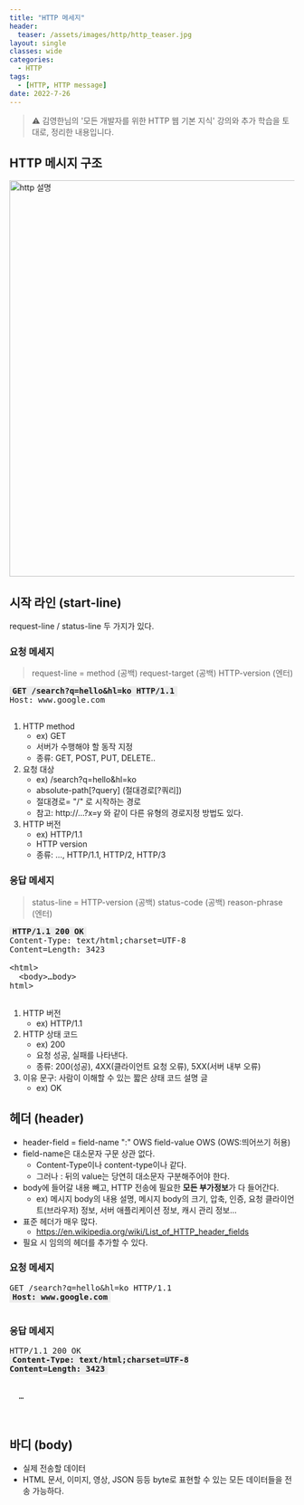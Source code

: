 ```yaml
---
title: "HTTP 메세지"
header:
  teaser: /assets/images/http/http_teaser.jpg
layout: single
classes: wide
categories:
  - HTTP
tags:
  - [HTTP, HTTP message]
date: 2022-7-26
---
```


> ⚠️ 김영한님의 '모든 개발자를 위한 HTTP 웹 기본 지식' 강의와 추가 학습을 토대로, 정리한 내용입니다.

## HTTP 메시지 구조

  <img src='{{ "/assets/images/http/2022-07-26-http-message_1.png" | relative_url }}' width="700" alt="http 설명"/>

## 시작 라인 (start-line)

request-line / status-line 두 가지가 있다.

### 요청 메세지

> request-line = method (공백) request-target (공백) HTTP-version (엔터)

<pre class="white-box" style="padding-bottom: 0;">
<strong style="padding: 2px 5px;background: #ededed;">GET /search?q=hello&hl=ko HTTP/1.1</strong>
Host: www.google.com

</pre>

1. HTTP method
   - ex) GET
   - 서버가 수행해야 할 동작 지정
   - 종류: GET, POST, PUT, DELETE..
2. 요청 대상
   - ex) /search?q=hello&hl=ko
   - absolute-path[?query] (절대경로[?쿼리])
   - 절대경로= "/" 로 시작하는 경로
   - 참고: http://...?x=y 와 같이 다른 유형의 경로지정 방법도 있다.
3. HTTP 버전
   - ex) HTTP/1.1
   - HTTP version
   - 종류: …, HTTP/1.1, HTTP/2, HTTP/3

### 응답 메세지

> status-line = HTTP-version (공백) status-code (공백) reason-phrase (엔터)

<pre class="white-box" style="padding-bottom: 0;">
<strong style="padding: 2px 5px;background: #ededed;">HTTP/1.1 200 OK</strong>
Content-Type: text/html;charset=UTF-8
Content=Length: 3423

<<span></span>html>
  <<span></span>body>…</<span></span>body>
</<span></span>html>

</pre>

1. HTTP 버전
   - ex) HTTP/1.1
2. HTTP 상태 코드
   - ex) 200
   - 요청 성공, 실패를 나타낸다.
   - 종류: 200(성공), 4XX(클라이언트 요청 오류), 5XX(서버 내부 오류)
3. 이유 문구: 사람이 이해할 수 있는 짧은 상태 코드 설명 글
   - ex) OK

## 헤더 (header)

- header-field = field-name ":" OWS field-value OWS (OWS:띄어쓰기 허용)
- field-name은 대소문자 구문 상관 없다.
  - Content-Type이나 content-type이나 같다.
  - 그러나 : 뒤의 value는 당연히 대소문자 구분해주어야 한다.
- body에 들어갈 내용 빼고, HTTP 전송에 필요한 <strong>모든 부가정보</strong>가 다 들어간다.
  - ex) 메시지 body의 내용 설명, 메시지 body의 크기, 압축, 인증, 요청 클라이언트(브라우저) 정보, 서버 애플리케이션 정보, 캐시 관리 정보...
- 표준 헤더가 매우 많다.
  - https://en.wikipedia.org/wiki/List_of_HTTP_header_fields
- 필요 시 임의의 헤더를 추가할 수 있다.

### 요청 메세지

<pre class="white-box" style="padding-bottom: 0;">
GET /search?q=hello&hl=ko HTTP/1.1
<strong style="padding: 2px 5px;background: #ededed;">Host: www.google.com</strong>

</pre>

### 응답 메세지

<pre class="white-box" style="padding-bottom: 0;">
HTTP/1.1 200 OK
<strong style="padding: 2px 5px;background: #ededed;">Content-Type: text/html;charset=UTF-8
Content=Length: 3423</strong>

<html>
  <body>…</body>
</html>

</pre>

## 바디 (body)

- 실제 전송할 데이터
- HTML 문서, 이미지, 영상, JSON 등등 byte로 표현할 수 있는 모든 데이터들을 전송 가능하다.
